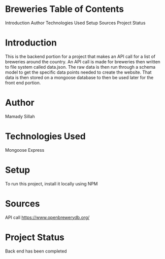 # Breweries Table of Contents 
Introduction
Author
Technologies Used
Setup
Sources
Project Status

# Introduction
This is the backend portion for a project that makes an API call for a list of breweries around the country. An API call is made for breweries then written to file system called data.json. The raw data is then run through a schema model to get the specific data points needed to create the website. That data is then stored on a mongoose database to then be used later for the front end portion. 

# Author
Mamady Sillah 

# Technologies Used
Mongoose
Express

# Setup
To run this project, install it locally using NPM

# Sources
API call https://www.openbrewerydb.org/

# Project Status
Back end has been completed
